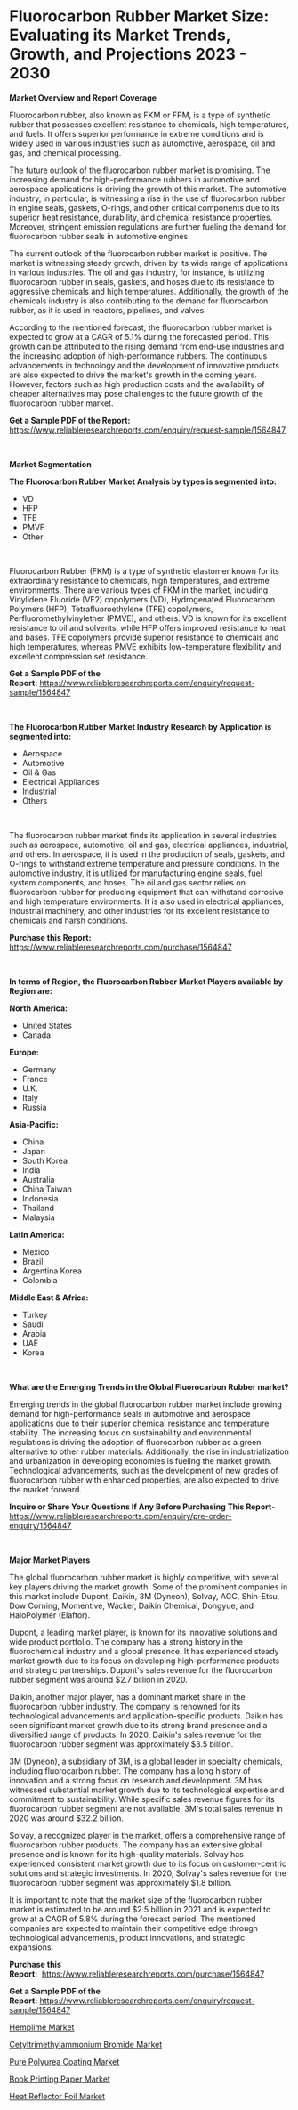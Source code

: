 <p><h1>Fluorocarbon Rubber Market Size: Evaluating its Market Trends, Growth, and Projections 2023 - 2030</h1></p><p><strong>Market Overview and Report Coverage</strong></p>
<p><p>Fluorocarbon rubber, also known as FKM or FPM, is a type of synthetic rubber that possesses excellent resistance to chemicals, high temperatures, and fuels. It offers superior performance in extreme conditions and is widely used in various industries such as automotive, aerospace, oil and gas, and chemical processing.</p><p>The future outlook of the fluorocarbon rubber market is promising. The increasing demand for high-performance rubbers in automotive and aerospace applications is driving the growth of this market. The automotive industry, in particular, is witnessing a rise in the use of fluorocarbon rubber in engine seals, gaskets, O-rings, and other critical components due to its superior heat resistance, durability, and chemical resistance properties. Moreover, stringent emission regulations are further fueling the demand for fluorocarbon rubber seals in automotive engines.</p><p>The current outlook of the fluorocarbon rubber market is positive. The market is witnessing steady growth, driven by its wide range of applications in various industries. The oil and gas industry, for instance, is utilizing fluorocarbon rubber in seals, gaskets, and hoses due to its resistance to aggressive chemicals and high temperatures. Additionally, the growth of the chemicals industry is also contributing to the demand for fluorocarbon rubber, as it is used in reactors, pipelines, and valves.</p><p>According to the mentioned forecast, the fluorocarbon rubber market is expected to grow at a CAGR of 5.1% during the forecasted period. This growth can be attributed to the rising demand from end-use industries and the increasing adoption of high-performance rubbers. The continuous advancements in technology and the development of innovative products are also expected to drive the market's growth in the coming years. However, factors such as high production costs and the availability of cheaper alternatives may pose challenges to the future growth of the fluorocarbon rubber market.</p></p>
<p><strong>Get a Sample PDF of the Report:</strong> <a href="https://www.reliableresearchreports.com/enquiry/request-sample/1564847">https://www.reliableresearchreports.com/enquiry/request-sample/1564847</a></p>
<p>&nbsp;</p>
<p><strong>Market Segmentation</strong></p>
<p><strong>The Fluorocarbon Rubber Market Analysis by types is segmented into:</strong></p>
<p><ul><li>VD</li><li>HFP</li><li>TFE</li><li>PMVE</li><li>Other</li></ul></p>
<p>&nbsp;</p>
<p><p>Fluorocarbon Rubber (FKM) is a type of synthetic elastomer known for its extraordinary resistance to chemicals, high temperatures, and extreme environments. There are various types of FKM in the market, including Vinylidene Fluoride (VF2) copolymers (VD), Hydrogenated Fluorocarbon Polymers (HFP), Tetrafluoroethylene (TFE) copolymers, Perfluoromethylvinylether (PMVE), and others. VD is known for its excellent resistance to oil and solvents, while HFP offers improved resistance to heat and bases. TFE copolymers provide superior resistance to chemicals and high temperatures, whereas PMVE exhibits low-temperature flexibility and excellent compression set resistance.</p></p>
<p><strong>Get a Sample PDF of the Report:</strong>&nbsp;<a href="https://www.reliableresearchreports.com/enquiry/request-sample/1564847">https://www.reliableresearchreports.com/enquiry/request-sample/1564847</a></p>
<p>&nbsp;</p>
<p><strong>The Fluorocarbon Rubber Market Industry Research by Application is segmented into:</strong></p>
<p><ul><li>Aerospace</li><li>Automotive</li><li>Oil & Gas</li><li>Electrical Appliances</li><li>Industrial</li><li>Others</li></ul></p>
<p>&nbsp;</p>
<p><p>The fluorocarbon rubber market finds its application in several industries such as aerospace, automotive, oil and gas, electrical appliances, industrial, and others. In aerospace, it is used in the production of seals, gaskets, and O-rings to withstand extreme temperature and pressure conditions. In the automotive industry, it is utilized for manufacturing engine seals, fuel system components, and hoses. The oil and gas sector relies on fluorocarbon rubber for producing equipment that can withstand corrosive and high temperature environments. It is also used in electrical appliances, industrial machinery, and other industries for its excellent resistance to chemicals and harsh conditions.</p></p>
<p><strong>Purchase this Report:</strong>&nbsp; <a href="https://www.reliableresearchreports.com/purchase/1564847">https://www.reliableresearchreports.com/purchase/1564847</a></p>
<p>&nbsp;</p>
<p><strong>In terms of Region, the Fluorocarbon Rubber Market Players available by Region are:</strong></p>
<p>
    <p> <strong> North America: </strong>
        <ul>
            <li>United States</li>
            <li>Canada</li>
        </ul>
        </p> 
    <p> <strong> Europe: </strong>
        <ul>
            <li>Germany</li>
            <li>France</li>
            <li>U.K.</li>
            <li>Italy</li>
            <li>Russia</li>
        </ul>
        </p> 
    <p> <strong> Asia-Pacific: </strong>
        <ul>
            <li>China</li>
            <li>Japan</li>
            <li>South Korea</li>
            <li>India</li>
            <li>Australia</li>
            <li>China Taiwan</li>
            <li>Indonesia</li>
            <li>Thailand</li>
            <li>Malaysia</li>
        </ul>
        </p> 
    <p> <strong> Latin America: </strong>
        <ul>
            <li>Mexico</li>
            <li>Brazil</li>
            <li>Argentina Korea</li>
            <li>Colombia</li>
        </ul>
        </p> 
    <p> <strong> Middle East & Africa: </strong>
        <ul>
            <li>Turkey</li>
            <li>Saudi</li>
            <li>Arabia</li>
            <li>UAE</li>
            <li>Korea</li>
        </ul>
    </p>
    </p>
<p>&nbsp;</p>
<p><strong>What are the Emerging Trends in the Global Fluorocarbon Rubber market?</strong></p>
<p><p>Emerging trends in the global fluorocarbon rubber market include growing demand for high-performance seals in automotive and aerospace applications due to their superior chemical resistance and temperature stability. The increasing focus on sustainability and environmental regulations is driving the adoption of fluorocarbon rubber as a green alternative to other rubber materials. Additionally, the rise in industrialization and urbanization in developing economies is fueling the market growth. Technological advancements, such as the development of new grades of fluorocarbon rubber with enhanced properties, are also expected to drive the market forward.</p></p>
<p><strong>Inquire or Share Your Questions If Any Before Purchasing This Report</strong>- <a href="https://www.reliableresearchreports.com/enquiry/pre-order-enquiry/1564847">https://www.reliableresearchreports.com/enquiry/pre-order-enquiry/1564847</a></p>
<p>&nbsp;</p>
<p><strong>Major Market Players</strong></p>
<p><p>The global fluorocarbon rubber market is highly competitive, with several key players driving the market growth. Some of the prominent companies in this market include Dupont, Daikin, 3M (Dyneon), Solvay, AGC, Shin-Etsu, Dow Corning, Momentive, Wacker, Daikin Chemical, Dongyue, and HaloPolymer (Elaftor).</p><p>Dupont, a leading market player, is known for its innovative solutions and wide product portfolio. The company has a strong history in the fluorochemical industry and a global presence. It has experienced steady market growth due to its focus on developing high-performance products and strategic partnerships. Dupont's sales revenue for the fluorocarbon rubber segment was around $2.7 billion in 2020.</p><p>Daikin, another major player, has a dominant market share in the fluorocarbon rubber industry. The company is renowned for its technological advancements and application-specific products. Daikin has seen significant market growth due to its strong brand presence and a diversified range of products. In 2020, Daikin's sales revenue for the fluorocarbon rubber segment was approximately $3.5 billion.</p><p>3M (Dyneon), a subsidiary of 3M, is a global leader in specialty chemicals, including fluorocarbon rubber. The company has a long history of innovation and a strong focus on research and development. 3M has witnessed substantial market growth due to its technological expertise and commitment to sustainability. While specific sales revenue figures for its fluorocarbon rubber segment are not available, 3M's total sales revenue in 2020 was around $32.2 billion.</p><p>Solvay, a recognized player in the market, offers a comprehensive range of fluorocarbon rubber products. The company has an extensive global presence and is known for its high-quality materials. Solvay has experienced consistent market growth due to its focus on customer-centric solutions and strategic investments. In 2020, Solvay's sales revenue for the fluorocarbon rubber segment was approximately $1.8 billion.</p><p>It is important to note that the market size of the fluorocarbon rubber market is estimated to be around $2.5 billion in 2021 and is expected to grow at a CAGR of 5.8% during the forecast period. The mentioned companies are expected to maintain their competitive edge through technological advancements, product innovations, and strategic expansions.</p></p>
<p><strong>Purchase this Report:</strong>&nbsp;&nbsp;<a href="https://www.reliableresearchreports.com/purchase/1564847">https://www.reliableresearchreports.com/purchase/1564847</a></p>
<p></p>
<p><strong>Get a Sample PDF of the Report:</strong>&nbsp;<a href="https://www.reliableresearchreports.com/enquiry/request-sample/1564847">https://www.reliableresearchreports.com/enquiry/request-sample/1564847</a></p>
<p><p><a href="https://github.com/ambrozg/Market-Research-Report-List-1/blob/main/hemplime-market.md">Hemplime Market</a></p><p><a href="https://github.com/scarol104/Market-Research-Report-List-1/blob/main/cetyltrimethylammonium-bromide-market.md">Cetyltrimethylammonium Bromide Market</a></p><p><a href="https://github.com/gshchiplitsov/Market-Research-Report-List-1/blob/main/pure-polyurea-coating-market.md">Pure Polyurea Coating Market</a></p><p><a href="https://github.com/deliacustodio40/Market-Research-Report-List-1/blob/main/book-printing-paper-market.md">Book Printing Paper Market</a></p><p><a href="https://github.com/dzharov81/Market-Research-Report-List-1/blob/main/heat-reflector-foil-market.md">Heat Reflector Foil Market</a></p></p>